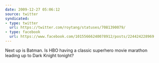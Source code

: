 ```yaml
---
date: 2009-12-27 05:06:12
source: twitter
syndicated:
- type: twitter
  url: https://twitter.com/roytang/statuses/7081390079/
- type: facebook
  url: https://www.facebook.com/10155666240078912/posts/224424228969
---
```


Next up is Batman. Is HBO having a classic superhero movie marathon leading up to Dark Knight tonight?